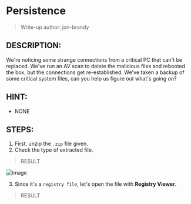 # Persistence
> Write-up author: jon-brandy
## DESCRIPTION:
We're noticing some strange connections from a critical PC that can't be replaced. We've run an AV scan to delete the malicious files and rebooted the box, but the connections get re-established. We've taken a backup of some critical system files, can you help us figure out what's going on?
## HINT:
- NONE
## STEPS:
1. First, unzip the `.zip` file given.
2. Check the type of extracted file.

> RESULT

![image](https://user-images.githubusercontent.com/70703371/211127382-6e86f092-73de-4eac-a5e1-e33e96e3ce38.png)


3. Since it's a `registry file`, let's open the file with **Registry Viewer**.

> RESULT

